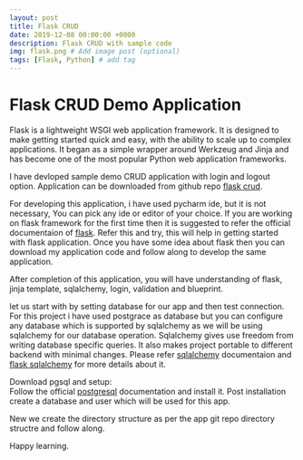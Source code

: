 ```yaml
---
layout: post
title: Flask CRUD
date: 2019-12-08 00:00:00 +0000
description: Flask CRUD with sample code
img: flask.png # Add image post (optional)
tags: [Flask, Python] # add tag
---
```

# Flask CRUD Demo Application

Flask is a lightweight WSGI web application framework. It is designed to make getting started quick and easy, with the ability to scale up to complex applications. It began as a simple wrapper around Werkzeug and Jinja and has become one of the most popular Python web application frameworks.  

I have devloped sample demo CRUD application with login and logout option. Application can be downloaded from github repo [flask crud](https://github.com/rajnathsah/CrudFlask).

For developing this application, i have used pycharm ide, but it is not necessary, You can pick any ide or editor of your choice. If you are working on flask framework for the first time then it is suggested to refer the official documentaion of [flask](https://flask.palletsprojects.com/en/1.1.x/). Refer this and try, this will help in getting started with flask application. Once you have some idea about flask then you can download my application code and follow along to develop the same application.  

After completion of this application, you will have understanding of flask, jinja template, sqlalchemy, login, validation and blueprint.
 
let us start with by setting database for our app and then test connection.  
For this project i have used postgrace as database but you can configure any database which is supported by sqlalchemy as we will be using sqlalchemy for our database operation. Sqlalchemy gives use freedom from writing database specific queries. It also makes project portable to different backend with minimal changes. Please refer [sqlalchemy](https://www.sqlalchemy.org/) documentaion and [flask sqlalchemy](https://flask-sqlalchemy.palletsprojects.com/en/2.x/) for more details about it.  

Download pgsql and setup:  
Follow the official [postgresql](https://www.postgresql.org/download/) documentation and install it. Post installation create a database and user which will be used for this app.  

New we create the directory structure as per the app git repo directory structre and follow along. 

Happy learning.
